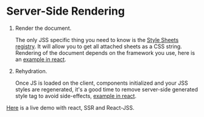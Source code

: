 # Server-Side Rendering

1.  Render the document.

    The only JSS specific thing you need to know is the [Style Sheets registry](./jss-api.md#style-sheets-registry). It will allow you to get all attached sheets as a CSS string. Rendering of the document depends on the framework you use, here is an [example in react](https://github.com/cssinjs/examples/blob/gh-pages/react-ssr/src/server.js).

2.  Rehydration.

    Once JS is loaded on the client, components initialized and your JSS styles are regenerated, it's a good time to remove server-side generated style tag to avoid side-effects, [example in react](https://github.com/cssinjs/examples/blob/gh-pages/react-ssr/src/client.js).

[Here](http://cssinjs.github.io/examples/react-ssr/dist/index.html) is a live demo with react, SSR and React-JSS.
